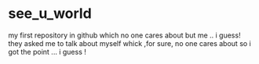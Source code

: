 # see_u_world
my first repository in github which no one cares about but me .. i guess!
they asked me to talk about myself whick ,for sure, no one cares about 
so i got the point ... i guess !
